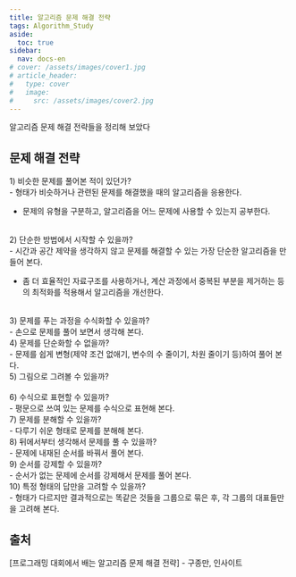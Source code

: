 ```yaml
---
title: 알고리즘 문제 해결 전략
tags: Algorithm_Study
aside:
  toc: true
sidebar:
  nav: docs-en
# cover: /assets/images/cover1.jpg
# article_header:
#   type: cover
#   image:
#     src: /assets/images/cover2.jpg
---
```


알고리즘 문제 해결 전략들을 정리해 보았다

<!-- more -->
<h2 id="h1">문제 해결 전략</h2>
<span class="thirdheading">
1) 비슷한 문제를 풀어본 적이 있던가?
</span>
<br>
- 형태가 비슷하거나 관련된 문제를 해결했을 때의 알고리즘을 응용한다.

- 문제의 유형을 구분하고, 알고리즘을 어느 문제에 사용할 수 있는지 공부한다.

<br>
<span class="thirdheading">
2) 단순한 방법에서 시작할 수 있을까?
</span>
<br>
- 시간과 공간 제약을 생각하지 않고 문제를 해결할 수 있는 가장 단순한 알고리즘을 만들어 본다.

- 좀 더 효율적인 자료구조를 사용하거나, 계산 과정에서 중복된 부분을 제거하는 등의 최적화를 적용해서 알고리즘을 개선한다.

<br>
<span class="thirdheading">
3) 문제를 푸는 과정을 수식화할 수 있을까?
</span>
<br>
- 손으로 문제를 풀어 보면서 생각해 본다.

<br>
<span class="thirdheading">
4) 문제를 단순화할 수 없을까?
</span>
<br>
- 문제를 쉽게 변형(제약 조건 없애기, 변수의 수 줄이기, 차원 줄이기 등)하여 풀어 본다.

<br>
<span class="thirdheading">
5) 그림으로 그려볼 수 있을까?
</span>
<br>

<br>
<span class="thirdheading">
6) 수식으로 표현할 수 있을까?
</span>
<br>
- 평문으로 쓰여 있는 문제를 수식으로 표현해 본다.

<br>
<span class="thirdheading">
7) 문제를 분해할 수 있을까?
</span>
<br>
- 다루기 쉬운 형태로 문제를 분해해 본다.

<br>
<span class="thirdheading">
8) 뒤에서부터 생각해서 문제를 풀 수 있을까?
</span>
<br>
- 문제에 내재된 순서를 바꿔서 풀어 본다.

<br>
<span class="thirdheading">
9) 순서를 강제할 수 있을까?
</span>
<br>
- 순서가 없는 문제에 순서를 강제해서 문제를 풀어 본다.

<br>
<span class="thirdheading">
10) 특정 형태의 답만을 고려할 수 있을까?
</span>
<br>
- 형태가 다르지만 결과적으로는 똑같은 것들을 그룹으로 묶은 후, 각 그룹의 대표들만을 고려해 본다.

<h2 id="h2">출처</h2>
[프로그래밍 대회에서 배는 알고리즘 문제 해결 전략] - 구종만, 인사이트